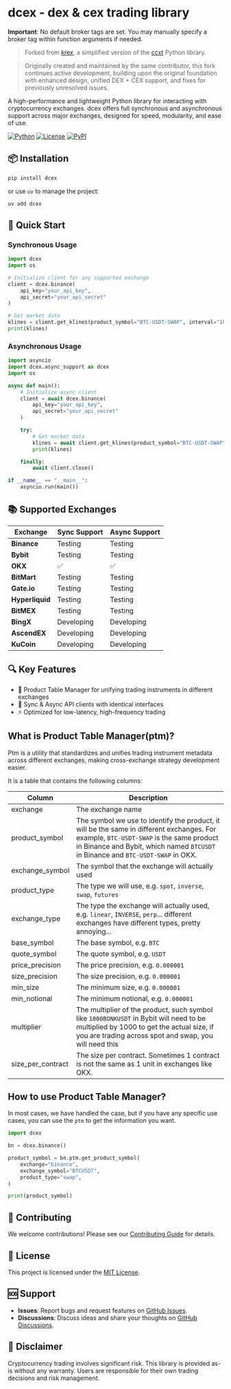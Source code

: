 # dcex - dex & cex trading library

**Important**: No default broker tags are set. You may manually specify a broker tag within function arguments if needed.

> Forked from [krex](https://github.com/kairosresearchio/krex), a simplified version of the [ccxt](https://github.com/ccxt/ccxt) Python library.

> Originally created and maintained by the same contributor, this fork continues active development, building upon the original foundation with enhanced design, unified DEX + CEX support, and fixes for previously unresolved issues.

A high-performance and lightweight Python library for interacting with cryptocurrency exchanges. dcex offers full synchronous and asynchronous support across major exchanges, designed for speed, modularity, and ease of use.

[![Python](https://img.shields.io/badge/python-3.12%2B-blue.svg)](https://python.org)
[![License](https://img.shields.io/badge/License-MIT-yellow.svg)](https://opensource.org/licenses/MIT)
[![PyPI](https://img.shields.io/pypi/v/dcex)](https://badge.fury.io/py/dcex)

## 📦 Installation

```bash
pip install dcex
```

or use `uv` to manage the project:

```bash
uv add dcex
```

## 🚀 Quick Start

### Synchronous Usage

```python
import dcex
import os

# Initialize client for any supported exchange
client = dcex.binance(
    api_key="your_api_key",
    api_secret="your_api_secret"
)

# Get market data
klines = client.get_klines(product_symbol="BTC-USDT-SWAP", interval="1h")
print(klines)
```

### Asynchronous Usage

```python
import asyncio
import dcex.async_support as dcex
import os

async def main():
    # Initialize async client
    client = await dcex.binance(
        api_key="your_api_key",
        api_secret="your_api_secret"
    )

    try:
        # Get market data
        klines = await client.get_klines(product_symbol="BTC-USDT-SWAP", interval="1h")
        print(klines)

    finally:
        await client.close()

if __name__ == "__main__":
    asyncio.run(main())
```

## 📚 Supported Exchanges

| Exchange        | Sync Support | Async Support |
| --------------- | ------------ | ------------- |
| **Binance**     | Testing      | Testing       |
| **Bybit**       | Testing      | Testing       |
| **OKX**         | ✅           | ✅            |
| **BitMart**     | Testing      | Testing       |
| **Gate.io**     | Testing      | Testing       |
| **Hyperliquid** | Testing      | Testing       |
| **BitMEX**      | Testing      | Testing       |
| **BingX**       | Developing   | Developing    |
| **AscendEX**    | Developing   | Developing    |
| **KuCoin**      | Developing   | Developing    |

## 🔍 Key Features

- 📘 Product Table Manager for unifying trading instruments in different exchanges
- 🔁 Sync & Async API clients with identical interfaces
- ⚡ Optimized for low-latency, high-frequency trading

## What is Product Table Manager(ptm)?

Ptm is a utility that standardizes and unifies trading instrument metadata across different exchanges, making cross-exchange strategy development easier.

It is a table that contains the following columns:

| Column            | Description                                                                                                                                                                                                                |
| ----------------- | -------------------------------------------------------------------------------------------------------------------------------------------------------------------------------------------------------------------------- |
| exchange          | The exchange name                                                                                                                                                                                                          |
| product_symbol    | The symbol we use to identify the product, it will be the same in different exchanges. For example, `BTC-USDT-SWAP` is the same product in Binance and Bybit, which named `BTCUSDT` in Binance and `BTC-USDT-SWAP` in OKX. |
| exchange_symbol   | The symbol that the exchange will actually used                                                                                                                                                                            |
| product_type      | The type we will use, e.g. `spot`, `inverse`, `swap`, `futures`                                                                                                                                                            |
| exchange_type     | The type the exchange will actually used, e.g. `linear`, `INVERSE`, `perp`... different exchanges have different types, pretty annoying...                                                                                 |
| base_symbol       | The base symbol, e.g. `BTC`                                                                                                                                                                                                |
| quote_symbol      | The quote symbol, e.g. `USDT`                                                                                                                                                                                              |
| price_precision   | The price precision, e.g. `0.000001`                                                                                                                                                                                       |
| size_precision    | The size precision, e.g. `0.000001`                                                                                                                                                                                        |
| min_size          | The minimum size, e.g. `0.000001`                                                                                                                                                                                          |
| min_notional      | The minimum notional, e.g. `0.000001`                                                                                                                                                                                      |
| multiplier        | The multiplier of the product, such symbol like `1000BONKUSDT` in Bybit will need to be multiplied by 1000 to get the actual size, if you are trading across spot and swap, you will need this                             |
| size_per_contract | The size per contract. Sometimes 1 contract is not the same as 1 unit in exchanges like OKX.                                                                                                                               |

## How to use Product Table Manager?

In most cases, we have handled the case, but if you have any specific use cases, you can use the `ptm` to get the information you want.

```python
import dcex

bn = dcex.binance()

product_symbol = bn.ptm.get_product_symbol(
    exchange="binance",
    exchange_symbol="BTCUSDT",
    product_type="swap",
)

print(product_symbol)
```

## 🤝 Contributing

We welcome contributions! Please see our [Contributing Guide](.github/CONTRIBUTING.md) for details.

## 📄 License

This project is licensed under the [MIT License](LICENSE).

## 🆘 Support

- **Issues**: Report bugs and request features on [GitHub Issues](https://github.com/pg56714/dcex/issues).
- **Discussions**: Discuss ideas and share your thoughts on [GitHub Discussions](https://github.com/pg56714/dcex/discussions).

## 📜 Disclaimer

Cryptocurrency trading involves significant risk. This library is provided as-is without any warranty. Users are responsible for their own trading decisions and risk management.
